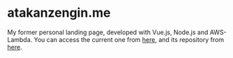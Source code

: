 # atakanzengin.me

My former personal landing page, developed with Vue.js, Node.js and AWS-Lambda. You can access the current one from [here](https://zengin.me/), and its repository from [here](https://github.com/ataknz/zengin.me/).
